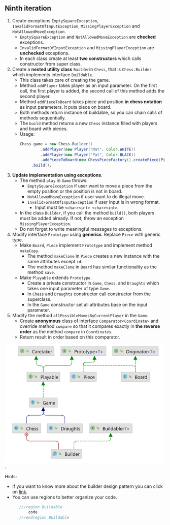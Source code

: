 ## Ninth iteration
1. Create exceptions `EmptySquareException`, `InvalidFormatOfInputException`,
   `MissingPlayerException` and `NotAllowedMoveException`.
    - `EmptySquareException` and `NotAllowedMoveException` are **checked** exceptions.
    - `InvalidFormatOfInputException` and `MissingPlayerException` are **unchecked** exceptions.
    - In each class create at least **two constructors** which calls constructor from super class.
2. Create a **nested utility class** `Builder`in `Chess`, that is `Chess.Builder` which implements interface `Buildable`.
    - This class takes care of creating the game.
    - Method `addPlayer` takes player as an input parameter. On the first call, the first player is added,
      the second call of this method adds the second player.
    - Method `addPieceToBoard` takes piece and position **in chess notation** as input parameters. It puts piece on board.
    - Both methods return instance of buildable, so you can chain calls of methods sequentially.
    - The `build` method returns a new `Chess` instance filled with players and board with pieces.
    - Usage:
        ```java
        Chess game = new Chess.Builder()
                 .addPlayer(new Player("Mat", Color.WHITE))
                 .addPlayer(new Player("Pat", Color.BLACK))
                 .addPieceToBoard(new ChessPieceFactory().createPiece(PieceType.KING, Color.WHITE), 'e', 1)
             .build();
        ```
3. **Update implementation using exceptions**.
    - The method `play` in `Game` throws:
        - `EmptySquareException` if user want to move a piece from the empty position
          or the position is not in board.
        - `NotAllowedMoveException` if user want to do illegal move.
        - `InvalidFormatOfInputException` if user input is in wrong format.
            - Input must be `<char><int> <char><int>`.
    - In the class `Builder`, if you call the method `build()`, both players must be added already.
      If not, throw an exception `MissingPlayerException`.
    - Do not forget to write meaningful messages to exceptions.
4. Modify interface `Prototype` using **generics**. Replace `Piece` with generic type.
   - Make `Board`, `Piece` implement `Prototype` and implement method `makeCopy`.
      - The method `makeClone` in `Piece` creates a new instance with the same attributes except `id`. 
      - The method `makeClone` in `Board` has similar functionality as the method `save`. 
   - Make `Playable` extends `Prototype`.
     - Create a private constructor in `Game`, `Chess`, and `Draughts` which takes one input parameter of type `Game`.
     - In `Chess` and `Draughts` constructor call constructor from the superclass.
     - In the `Game` constructor set all attributes base on the input parameter.
5. Modify the method `allPossibleMovesByCurrentPlayer` in the `Game`.
   - Create **anonymous** class of interface `Comparator<Coordinate>` and override method `compare`
     so that it compares exactly in **the reverse order** as the method `compare` in `Coordinates`.
   - Return result in order based on this comparator.


<img src="images/game9.png" alt="game9" width="600"/>.


Hints:
- If you want to know more about the builder design pattern
  you can click on [link](https://refactoring.guru/design-patterns/builder).
- You can use regions to better organize your code.
  ```java
     ///region Buildable 
         code
     ///endregion Buildable
    ```
